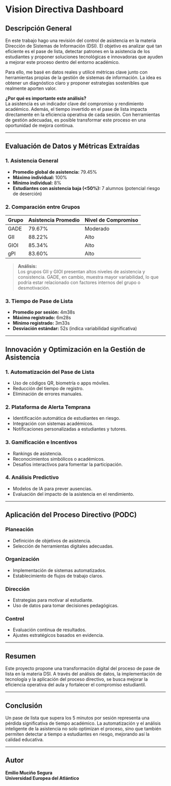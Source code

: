 # Vision Directiva Dashboard

## Descripción General
En este trabajo hago una revisión del control de asistencia en la materia Dirección de Sistemas de Información (DSI). El objetivo es analizar qué tan eficiente es el pase de lista, detectar patrones en la asistencia de los estudiantes y proponer soluciones tecnológicas e innovadoras que ayuden a mejorar este proceso dentro del entorno académico.

Para ello, me basé en datos reales y utilicé métricas clave junto con herramientas propias de la gestión de sistemas de información. La idea es obtener un diagnóstico claro y proponer estrategias sostenibles que realmente aporten valor.

 **¿Por qué es importante este análisis?**  
La asistencia es un indicador clave del compromiso y rendimiento académico. Además, el tiempo invertido en el pase de lista impacta directamente en la eficiencia operativa de cada sesión. Con herramientas de gestión adecuadas, es posible transformar este proceso en una oportunidad de mejora continua.

---

## Evaluación de Datos y Métricas Extraídas

### 1. Asistencia General

- **Promedio global de asistencia:** 79.45%  
- **Máximo individual:** 100%  
- **Mínimo individual:** 8%  
- **Estudiantes con asistencia baja (<50%):** 7 alumnos (potencial riesgo de deserción)

### 2. Comparación entre Grupos

| Grupo | Asistencia Promedio | Nivel de Compromiso |
|-------|----------------------|----------------------|
| GADE  | 79.67%               | Moderado             |
| GII   | 88.22%               | Alto                 |
| GIOI  | 85.34%               | Alto                 |
| gPI   | 83.60%               | Alto                 |

> **Análisis:**  
> Los grupos GII y GIOI presentan altos niveles de asistencia y consistencia. GADE, en cambio, muestra mayor variabilidad, lo que podría estar relacionado con factores internos del grupo o desmotivación.

### 3. Tiempo de Pase de Lista

- **Promedio por sesión:** 4m38s  
- **Máximo registrado:** 6m28s  
- **Mínimo registrado:** 3m33s  
- **Desviación estándar:** 52s (indica variabilidad significativa)

---

## Innovación y Optimización en la Gestión de Asistencia

### 1. Automatización del Pase de Lista
- Uso de códigos QR, biometría o apps móviles.
- Reducción del tiempo de registro.
- Eliminación de errores manuales.

### 2. Plataforma de Alerta Temprana
- Identificación automática de estudiantes en riesgo.
- Integración con sistemas académicos.
- Notificaciones personalizadas a estudiantes y tutores.

### 3. Gamificación e Incentivos
- Rankings de asistencia.
- Reconocimientos simbólicos o académicos.
- Desafíos interactivos para fomentar la participación.

### 4. Análisis Predictivo
- Modelos de IA para prever ausencias.
- Evaluación del impacto de la asistencia en el rendimiento.

---

## Aplicación del Proceso Directivo (PODC)

### Planeación
- Definición de objetivos de asistencia.
- Selección de herramientas digitales adecuadas.

### Organización
- Implementación de sistemas automatizados.
- Establecimiento de flujos de trabajo claros.

### Dirección
- Estrategias para motivar al estudiante.
- Uso de datos para tomar decisiones pedagógicas.

### Control
- Evaluación continua de resultados.
- Ajustes estratégicos basados en evidencia.

---

## Resumen

Este proyecto propone una transformación digital del proceso de pase de lista en la materia DSI. A través del análisis de datos, la implementación de tecnología y la aplicación del proceso directivo, se busca mejorar la eficiencia operativa del aula y fortalecer el compromiso estudiantil.

---

## Conclusión

Un pase de lista que supera los 5 minutos por sesión representa una pérdida significativa de tiempo académico. La automatización y el análisis inteligente de la asistencia no solo optimizan el proceso, sino que también permiten detectar a tiempo a estudiantes en riesgo, mejorando así la calidad educativa.

---

## Autor

**Emilio Muciño Segura**  
**Universidad Europea del Atlántico**

